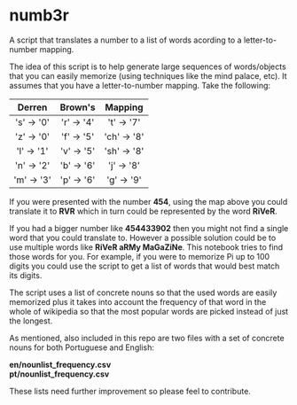 # numb3r
A script that translates a number to a list of words acording to a letter-to-number mapping.

The idea of this script is to help generate large sequences of words/objects that you can easily memorize (using techniques like the mind palace, etc).
It assumes that you have a letter-to-number mapping. Take the following:

| Derren | Brown's | Mapping |
|:---:|:---:|:---:|
| 's' -> '0' | 'r' -> '4' | 't' -> '7' |
| 'z' -> '0' | 'f' -> '5' | 'ch' -> '8' |
| 'l' -> '1' | 'v' -> '5' | 'sh' -> '8' |
| 'n' -> '2' | 'b' -> '6' | 'j' -> '8' |
| 'm' -> '3' | 'p' -> '6' | 'g' -> '9' |


If you were presented with the number **454**, using the map above you could translate it to **RVR** which in turn could be represented by the word **RiVeR**.
  
If you had a bigger number like **454433902** then you might not find a single word that you could translate to. However a possible solution could be to use multiple words like **RiVeR aRMy MaGaZiNe**. This notebook tries to find those words for you. For example, if you were to memorize Pi up to 100 digits you could use the script to get a list of words that would best match its digits.
  
The script uses a list of concrete nouns so that the used words are easily memorized plus it takes into account the frequency of that word in the whole of wikipedia so that the most popular words are picked instead of just the longest.

As mentioned, also included in this repo are two files with a set of concrete nouns for both Portuguese and English:

**en/nounlist_frequency.csv**  
**pt/nounlist_frequency.csv**  

These lists need further improvement so please feel to contribute.
